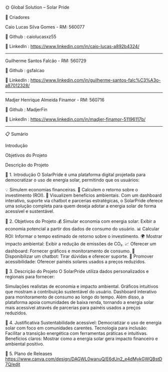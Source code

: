 🌞 Global Solution – Solar Pride

👥 Criadores

Caio Lucas Silva Gomes - RM: 560077

🐙 Github : caiolucasxz55

🔗 LinkedIn :  https://www.linkedin.com/in/caio-lucas-a892b4324/

---

Guilherme Santos Falcão - RM: 560729

🐙 Github : gsfalcao

🔗 LinkedIn : https://www.linkedin.com/in/guilherme-santos-falc%C3%A3o-a87012328/

---

Madjer Henrique Almeida Finamor - RM: 560716

🐙 Github : MadjerFin

🔗 LinkedIn : https://www.linkedin.com/in/madjer-finamor-51196117b/

---


📋 Sumário

Introdução

Objetivos do Projeto

Descrição do Projeto

🌟 1. Introdução
O SolarPride é uma plataforma digital projetada para democratizar o uso de energia solar, permitindo que os usuários:

💡 Simulem economias financeiras.
🔄 Calculem o retorno sobre o investimento (ROI).
🌱 Visualizem benefícios ambientais.
Com um dashboard interativo, suporte via chatbot e parcerias estratégicas, o SolarPride oferece uma solução completa para quem deseja adotar a energia solar de forma acessível e sustentável.

🎯 2. Objetivos do Projeto
💰 Simular economia com energia solar: Exibir a economia potencial a partir dos dados de consumo do usuário.
📊 Calcular ROI: Informar o tempo estimado de retorno sobre o investimento.
🌍 Mostrar impacto ambiental: Exibir a redução de emissões de CO₂.
📈 Oferecer um dashboard: Fornecer gráficos e monitoramento de consumo.
💬 Disponibilizar um chatbot: Tirar dúvidas e oferecer suporte.
🤝 Promover acessibilidade: Oferecer painéis solares usados a preços reduzidos.

📝 3. Descrição do Projeto
O SolarPride utiliza dados personalizados e regionais para fornecer:

Simulações realistas de economia e impacto ambiental.
Gráficos intuitivos que mostram a contribuição sustentável do usuário.
Dashboard interativo para monitoramento de consumo ao longo do tempo.
Além disso, a plataforma apoia comunidades de baixa renda, tornando a energia solar mais acessível através de parcerias para painéis usados a preços reduzidos.

🤔 4. Justificativa
Sustentabilidade acessível: Democratizar o uso de energia solar com foco em comunidades carentes.
Tecnologia para inclusão: Facilitar a transição energética com ferramentas práticas e intuitivas.
Benefícios claros: Mostrar como a energia solar gera impacto financeiro e ambiental positivo.

🚀 5. Plano de Releases
https://www.canva.com/design/DAGWL0wanuQ/E6dUn2_e4dMykGWQBstD7Q/edit

